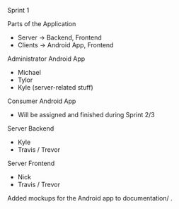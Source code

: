 Sprint 1

Parts of the Application

* Server -> Backend, Frontend
* Clients -> Android App, Frontend

Administrator Android App

* Michael  
* Tylor  
* Kyle (server-related stuff)

Consumer Android App

* Will be assigned and finished during Sprint 2/3

Server Backend
  
* Kyle  
* Travis / Trevor

Server Frontend

* Nick  
* Travis / Trevor  

Added mockups for the Android app to documentation/ . 